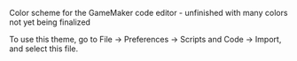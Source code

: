 Color scheme for the GameMaker code editor - unfinished with many colors not yet being finalized

To use this theme, go to File -> Preferences -> Scripts and Code -> Import, and select this file.
